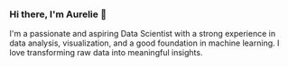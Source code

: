 ### Hi there, I'm Aurelie 👋

I'm a passionate and aspiring Data Scientist with a strong experience in data analysis, visualization, and a good foundation in machine learning. I love transforming raw data into meaningful insights.

<!--
**AurelieNgalula/AurelieNgalula** is a ✨ _special_ ✨ repository because its `README.md` (this file) appears on your GitHub profile.

Here are some ideas to get you started:

- 🔭 I’m currently working on ...
- 🌱 I’m currently learning ...
- 👯 I’m looking to collaborate on ...
- 🤔 I’m looking for help with ...
- 💬 Ask me about ...
- 📫 How to reach me: ...
- 😄 Pronouns: ...
- ⚡ Fun fact: ...
-->
